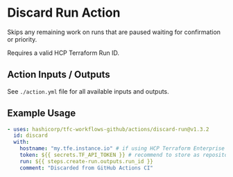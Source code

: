 # Discard Run Action

Skips any remaining work on runs that are paused waiting for confirmation or priority.

Requires a valid HCP Terraform Run ID.

## Action Inputs / Outputs

See `./action.yml` file for all available inputs and outputs.

## Example Usage

```yml
- uses: hashicorp/tfc-workflows-github/actions/discard-run@v1.3.2
  id: discard
  with:
    hostname: "my.tfe.instance.io" # if using HCP Terraform Enterprise
    token: ${{ secrets.TF_API_TOKEN }} # recommend to store as repository secret
    run: ${{ steps.create-run.outputs.run_id }}
    comment: "Discarded from GitHub Actions CI"
```
